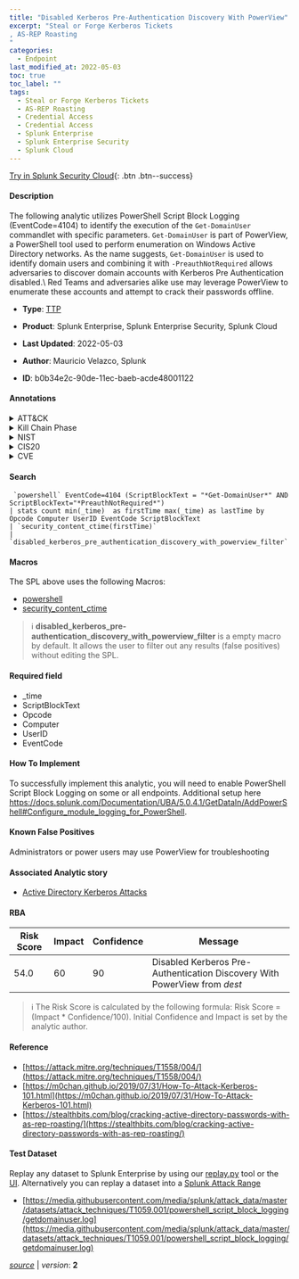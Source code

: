 ```yaml
---
title: "Disabled Kerberos Pre-Authentication Discovery With PowerView"
excerpt: "Steal or Forge Kerberos Tickets
, AS-REP Roasting
"
categories:
  - Endpoint
last_modified_at: 2022-05-03
toc: true
toc_label: ""
tags:
  - Steal or Forge Kerberos Tickets
  - AS-REP Roasting
  - Credential Access
  - Credential Access
  - Splunk Enterprise
  - Splunk Enterprise Security
  - Splunk Cloud
---
```




[Try in Splunk Security Cloud](https://www.splunk.com/en_us/products/cyber-security.html){: .btn .btn--success}

#### Description

The following analytic utilizes PowerShell Script Block Logging (EventCode=4104) to identify the execution of the `Get-DomainUser` commandlet with specific parameters. `Get-DomainUser` is part of PowerView, a PowerShell tool used to perform enumeration on Windows Active Directory networks. As the name suggests, `Get-DomainUser` is used to identify domain users and combining it with `-PreauthNotRequired` allows adversaries to discover domain accounts with Kerberos Pre Authentication disabled.\ Red Teams and adversaries alike use may leverage PowerView to enumerate these accounts and attempt to crack their passwords offline.

- **Type**: [TTP](https://github.com/splunk/security_content/wiki/Detection-Analytic-Types)
- **Product**: Splunk Enterprise, Splunk Enterprise Security, Splunk Cloud

- **Last Updated**: 2022-05-03
- **Author**: Mauricio Velazco, Splunk
- **ID**: b0b34e2c-90de-11ec-baeb-acde48001122


#### Annotations

<details>
  <summary>ATT&CK</summary>

<div markdown="1">


| ID             | Technique        |  Tactic             |
| -------------- | ---------------- |-------------------- |
| [T1558](https://attack.mitre.org/techniques/T1558/) | Steal or Forge Kerberos Tickets | Credential Access |

| [T1558.004](https://attack.mitre.org/techniques/T1558/004/) | AS-REP Roasting | Credential Access |

</div>
</details>


<details>
  <summary>Kill Chain Phase</summary>

<div markdown="1">

* Exploitation


</div>
</details>


<details>
  <summary>NIST</summary>

<div markdown="1">



</div>
</details>

<details>
  <summary>CIS20</summary>

<div markdown="1">



</div>
</details>

<details>
  <summary>CVE</summary>

<div markdown="1">


</div>
</details>

#### Search 

```
 `powershell` EventCode=4104 (ScriptBlockText = "*Get-DomainUser*" AND ScriptBlockText="*PreauthNotRequired*") 
| stats count min(_time)  as firstTime max(_time) as lastTime by Opcode Computer UserID EventCode ScriptBlockText 
| `security_content_ctime(firstTime)` 
| `disabled_kerberos_pre_authentication_discovery_with_powerview_filter`
```

#### Macros
The SPL above uses the following Macros:
* [powershell](https://github.com/splunk/security_content/blob/develop/macros/powershell.yml)
* [security_content_ctime](https://github.com/splunk/security_content/blob/develop/macros/security_content_ctime.yml)

> :information_source:
> **disabled_kerberos_pre-authentication_discovery_with_powerview_filter** is a empty macro by default. It allows the user to filter out any results (false positives) without editing the SPL.

#### Required field
* _time
* ScriptBlockText
* Opcode
* Computer
* UserID
* EventCode


#### How To Implement
To successfully implement this analytic, you will need to enable PowerShell Script Block Logging on some or all endpoints. Additional setup here https://docs.splunk.com/Documentation/UBA/5.0.4.1/GetDataIn/AddPowerShell#Configure_module_logging_for_PowerShell.

#### Known False Positives
Administrators or power users may use PowerView for troubleshooting

#### Associated Analytic story
* [Active Directory Kerberos Attacks](/stories/active_directory_kerberos_attacks)




#### RBA

| Risk Score  | Impact      | Confidence   | Message      |
| ----------- | ----------- |--------------|--------------|
| 54.0 | 60 | 90 | Disabled Kerberos Pre-Authentication Discovery With PowerView from $dest$ |


> :information_source:
> The Risk Score is calculated by the following formula: Risk Score = (Impact * Confidence/100). Initial Confidence and Impact is set by the analytic author. 

#### Reference

* [https://attack.mitre.org/techniques/T1558/004/](https://attack.mitre.org/techniques/T1558/004/)
* [https://m0chan.github.io/2019/07/31/How-To-Attack-Kerberos-101.html](https://m0chan.github.io/2019/07/31/How-To-Attack-Kerberos-101.html)
* [https://stealthbits.com/blog/cracking-active-directory-passwords-with-as-rep-roasting/](https://stealthbits.com/blog/cracking-active-directory-passwords-with-as-rep-roasting/)



#### Test Dataset
Replay any dataset to Splunk Enterprise by using our [replay.py](https://github.com/splunk/attack_data#using-replaypy) tool or the [UI](https://github.com/splunk/attack_data#using-ui).
Alternatively you can replay a dataset into a [Splunk Attack Range](https://github.com/splunk/attack_range#replay-dumps-into-attack-range-splunk-server)


* [https://media.githubusercontent.com/media/splunk/attack_data/master/datasets/attack_techniques/T1059.001/powershell_script_block_logging/getdomainuser.log](https://media.githubusercontent.com/media/splunk/attack_data/master/datasets/attack_techniques/T1059.001/powershell_script_block_logging/getdomainuser.log)



[*source*](https://github.com/splunk/security_content/tree/develop/detections/endpoint/disabled_kerberos_pre_authentication_discovery_with_powerview.yml) \| *version*: **2**
